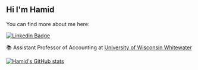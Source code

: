 ## Hi I'm Hamid

You can find more about me here:

[![Linkedin Badge](https://img.shields.io/badge/LinkedIn-Profile-blue)](https://www.linkedin.com/in/hamid-vakilzadeh/) 

:books: Assistant Professor of Accounting at [University of Wisconsin Whitewater](https://www.uww.edu)

[![Hamid's GitHub stats](https://github-readme-stats.vercel.app/api?username=hamid-vakilzadeh&count_private=true&show_icons=true)](https://github.com/anuraghazra/github-readme-stats)
